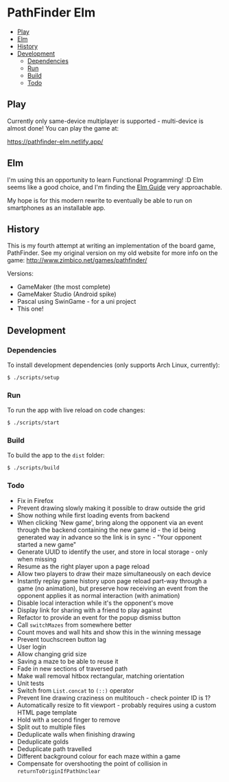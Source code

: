 # PathFinder Elm

<!-- MarkdownTOC autolink=true -->

- [Play](#play)
- [Elm](#elm)
- [History](#history)
- [Development](#development)
    - [Dependencies](#dependencies)
    - [Run](#run)
    - [Build](#build)
    - [Todo](#todo)

<!-- /MarkdownTOC -->

## Play

Currently only same-device multiplayer is supported - multi-device is almost done! You can play the game at:

https://pathfinder-elm.netlify.app/

## Elm

I'm using this an opportunity to learn Functional Programming! :D Elm seems like a good choice, and I'm finding the [Elm Guide](https://guide.elm-lang.org/) very approachable.

My hope is for this modern rewrite to eventually be able to run on smartphones as an installable app.

## History

This is my fourth attempt at writing an implementation of the board game, PathFinder. See my original version on my old website for more info on the game: http://www.zimbico.net/games/pathfinder/

Versions:

- GameMaker (the most complete)
- GameMaker Studio (Android spike)
- Pascal using SwinGame - for a uni project
- This one!

## Development

### Dependencies

To install development dependencies (only supports Arch Linux, currently):

```bash
$ ./scripts/setup
```

### Run

To run the app with live reload on code changes:

```bash
$ ./scripts/start
```

### Build

To build the app to the `dist` folder:

```bash
$ ./scripts/build
```

### Todo

- Fix in Firefox
- Prevent drawing slowly making it possible to draw outside the grid
- Show nothing while first loading events from backend
- When clicking 'New game', bring along the opponent via an event through the backend containing the new game id - the id being generated way in advance so the link is in sync - "Your opponent started a new game"
- Generate UUID to identify the user, and store in local storage - only when missing
- Resume as the right player upon a page reload
- Allow two players to draw their maze simultaneously on each device
- Instantly replay game history upon page reload part-way through a game (no animation), but preserve how receiving an event from the opponent applies it as normal interaction (with animation)
- Disable local interaction while it's the opponent's move
- Display link for sharing with a friend to play against
- Refactor to provide an event for the popup dismiss button
- Call `switchMazes` from somewhere better
- Count moves and wall hits and show this in the winning message
- Prevent touchscreen button lag
- User login
- Allow changing grid size
- Saving a maze to be able to reuse it
- Fade in new sections of traversed path
- Make wall removal hitbox rectangular, matching orientation
- Unit tests
- Switch from `List.concat` to `(::)` operator
- Prevent line drawing craziness on multitouch - check pointer ID is 1?
- Automatically resize to fit viewport - probably requires using a custom HTML page template
- Hold with a second finger to remove
- Split out to multiple files
- Deduplicate walls when finishing drawing
- Deduplicate golds
- Deduplicate path travelled
- Different background colour for each maze within a game
- Compensate for overshooting the point of collision in `returnToOriginIfPathUnclear`
